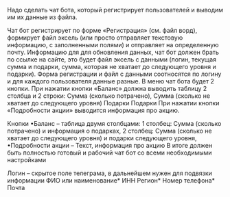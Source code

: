 Надо сделать чат бота, который регистрирует пользователей и выводим им их данные из файла.

Чат бот регистрирует по форме «Регистрация» (см. файл ворд), формирует файл эксель (или просто отправляет текстовую информацию, с заполненными полями) и отправляет на определенную почту.
Информацию для для обновления данных, чат бот должен брать по ссылке на сайте, это будет файл эксель  с данными (логин, текущая сумма и подарки, сумма, которая не хватает до следующего уровня и подарки).
Форма регистрации и файл с данными соотносятся по логину и для каждого пользователя данные разные.
В меню чат бота будет 2 кнопки.
При нажатии кнопки «Баланс» должна выводить таблицу 2 столбца и 2 строки:
Сумма (сколько потрачено), Сумма (сколько не хватает до следующего уровня)
Подарки Подарки
При нажатии кнопки «Подробности акции» выводится информация про акцию.

Кнопки
•Баланс – таблица двумя столбцами:
1 столбец: Сумма (сколько потрачено) и информация о подарках,
2 столбец: Сумма (сколько не хватает до следующего уровня) и подарки следующего уровня,
•Подробности акции – Текст, информация про акцию
В итоге должен быть полностью готовый и рабочий чат бот со всеми необходимыми настройками 

Логин – скрытое поле телеграма, в дальнейшем нужен для подвязки информации
ФИО или наименование*
ИНН
Регион*
Номер телефона*
Почта
